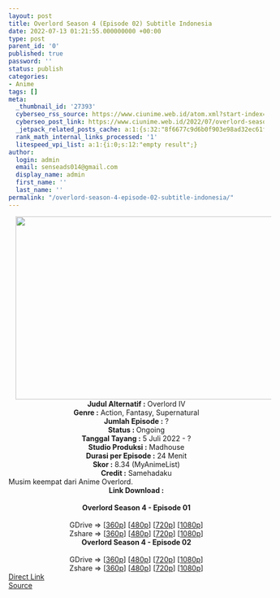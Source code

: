 ```yaml
---
layout: post
title: Overlord Season 4 (Episode 02) Subtitle Indonesia
date: 2022-07-13 01:21:55.000000000 +00:00
type: post
parent_id: '0'
published: true
password: ''
status: publish
categories:
- Anime
tags: []
meta:
  _thumbnail_id: '27393'
  cyberseo_rss_source: https://www.ciunime.web.id/atom.xml?start-index=1
  cyberseo_post_link: https://www.ciunime.web.id/2022/07/overlord-season-4-subtitle-indonesia.html
  _jetpack_related_posts_cache: a:1:{s:32:"8f6677c9d6b0f903e98ad32ec61f8deb";a:2:{s:7:"expires";i:1663057793;s:7:"payload";a:3:{i:0;a:1:{s:2:"id";i:27551;}i:1;a:1:{s:2:"id";i:28401;}i:2;a:1:{s:2:"id";i:27258;}}}}
  rank_math_internal_links_processed: '1'
  litespeed_vpi_list: a:1:{i:0;s:12:"empty result";}
author:
  login: admin
  email: senseads014@gmail.com
  display_name: admin
  first_name: ''
  last_name: ''
permalink: "/overlord-season-4-episode-02-subtitle-indonesia/"
---
```

<div class="separator" style="clear: both; text-align: center;"><a href="https://blogger.googleusercontent.com/img/b/R29vZ2xl/AVvXsEj1rcCixlFWcsGYJULOCWHNuTMxc-93aUfEiLLQ_OcT3QVWyB7YkSU-K0p5rAWA_p8GMFfiKmFAFCHPCxu6qfbg0zOJJ6DgWNaz-lPrFy526TWu7HNUWM3k4e2QxItp_LhxHp7LH4hy5AguakybNwhkz8haoE2YlaWvjKN1unWaopb08ZHV-Ij8_q3t/s1280/Overlord%20Season%204.jpg" style="margin-left: 1em; margin-right: 1em;"><img border="0" data-original-height="720" data-original-width="1280" height="360" src="{{ site.baseurl }}/assets/2022/07/Overlord%20Season%204.jpg" width="640" /></a></div>
<div class="separator" style="clear: both; text-align: center;"></div>
<div style="text-align: center;"><b>Judul</b><b><b> Alternatif</b> :</b> Overlord IV</div>
<div style="text-align: center;"><b><b>Genre :</b></b> Action, Fantasy, Supernatural</div>
<div style="text-align: center;"><b>Jumlah Episode :</b> ?<br /><b>Status :&nbsp;</b>Ongoing<br /><b>Tanggal Tayang :</b> 5 Juli 2022 - ?<br /><b>Studio Produksi :</b>&nbsp;Madhouse<br /><b>Durasi per Episode :</b> 24 Menit</div>
<div style="text-align: center;"><b>Skor :</b> 8.34 (MyAnimeList)</div>
<div style="text-align: center;"><b>Credit :</b>&nbsp;Samehadaku</div>
<div style="text-align: center;"></div>
<div style="text-align: justify;">Musim keempat dari Anime&nbsp;Overlord.</div>
<div style="text-align: justify;"></div>
<div style="text-align: justify;"></div>
<div style="text-align: center;">
<div style="text-align: center;">
<div style="text-align: left;">
<div style="text-align: center;"><b>Link Download :</b></div>
<div style="text-align: center;"><b><br /></b></div>
<div style="text-align: center;"><span style="text-align: left;"><b>Overlord Season 4&nbsp;</b></span><b>- Episode 01</b></div>
<div style="text-align: center;"><b><br /></b></div>
<div style="text-align: center;">GDrive =&gt; [<a href="https://acefile.co/f/78686007/ovrd-s4-01-360p-samehadaku-care-mp4" target="_blank" rel="noopener">360p</a>] [<a href="https://acefile.co/f/78686000/ovrd-s4-01-480p-samehadaku-care-mp4" target="_blank" rel="noopener">480p</a>] [<a href="https://acefile.co/f/78686742/ovrd-s4-01-mp4hd-samehadaku-care-mp4" target="_blank" rel="noopener">720p</a>] [<a href="https://acefile.co/f/78687541/ovrd-s4-01-fullhd-samehadaku-care-mp4" target="_blank" rel="noopener">1080p</a>]</div>
<div style="text-align: center;">Zshare =&gt; [<a href="https://www15.zippyshare.com/v/Wp1XGXzp/file.html" target="_blank" rel="noopener">360p</a>] [<a href="https://www15.zippyshare.com/v/yBkI8pHS/file.html" target="_blank" rel="noopener">480p</a>] [<a href="https://www78.zippyshare.com/v/elhljlDA/file.html" target="_blank" rel="noopener">720p</a>] [<a href="https://www50.zippyshare.com/v/gSku2XB2/file.html" target="_blank" rel="noopener">1080p</a>]</div>
<div style="text-align: center;"></div>
<div style="text-align: center;">
<div><span style="text-align: left;"><b>Overlord Season 4&nbsp;</b></span><b>- Episode 02</b></div>
<div><b><br /></b></div>
<div>GDrive =&gt; [<a href="https://acefile.co/f/79231421/ovrd-s4-02-360p-samehadaku-care-mp4" target="_blank" rel="noopener">360p</a>] [<a href="https://acefile.co/f/79231427/ovrd-s4-02-480p-samehadaku-care-mp4" target="_blank" rel="noopener">480p</a>] [<a href="https://acefile.co/f/79232580/ovrd-s4-02-mp4hd-samehadaku-care-mp4" target="_blank" rel="noopener">720p</a>] [<a href="https://acefile.co/f/79233373/ovrd-s4-02-fullhd-samehadaku-care-mp4" target="_blank" rel="noopener">1080p</a>]</div>
<div>Zshare =&gt; [<a href="https://www86.zippyshare.com/v/BBvlvjoq/file.html" target="_blank" rel="noopener">360p</a>] [<a href="https://www86.zippyshare.com/v/qyP2AmcH/file.html" target="_blank" rel="noopener">480p</a>] [<a href="https://www78.zippyshare.com/v/ZtoZSAqN/file.html" target="_blank" rel="noopener">720p</a>] [<a href="https://www74.zippyshare.com/v/eGms5c4C/file.html" target="_blank" rel="noopener">1080p</a>]</div>
</div>
</div>
</div>
</div>
<link rel="stylesheet" href="https://cdnjs.cloudflare.com/ajax/libs/font-awesome/4.7.0/css/font-awesome.min.css" />
<div class="divbtn"> <a href="https://handymansurrender.com/fihup8buzv?key=94550f7ce39444073321dde3b8782f97" class="btn"><i class="fa fa-download"></i> Direct Link</a> <br /><a href="https://www.ciunime.web.id/2022/07/overlord-season-4-subtitle-indonesia.html">Source</a> </div>
